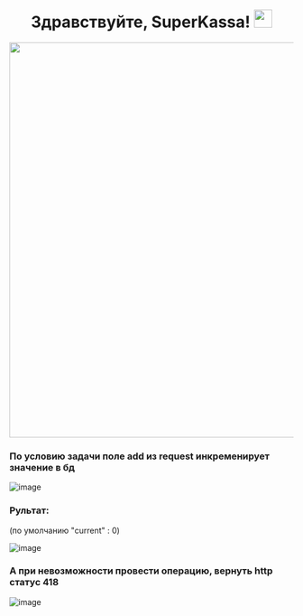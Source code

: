 <h1 align="center"> Здравствуйте, SuperKassa!  
<img src="https://github.com/blackcater/blackcater/raw/main/images/Hi.gif" height="32"/></h1>


<div id="header" align="center">
<img src="https://media.giphy.com/media/XO8RMtRaK73isIt0i2/giphy.gif" width="700"/>
</div>



### По условию задачи поле add из request инкременирует значение в бд 
![image](https://user-images.githubusercontent.com/100158318/209204878-862d13ae-c826-4180-9ef8-4e2e46aa7827.png)

### Рультат:
(по умолчанию "current" : 0)

![image](https://user-images.githubusercontent.com/100158318/209205912-17bfeb17-7aee-409c-b024-12e99495e7b0.png)

### А при невозможности провести операцию, вернуть http статус 418

![image](https://user-images.githubusercontent.com/100158318/209206216-c8083da8-ce57-4cf6-9241-22df2d351f53.png)
